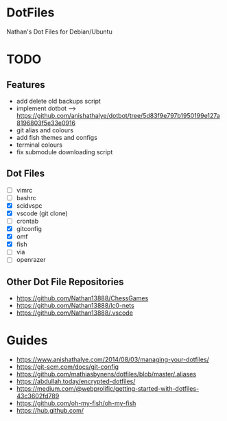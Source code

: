# DotFiles

Nathan's Dot Files for Debian/Ubuntu

# TODO

## Features
- add delete old backups script
- implement dotbot --> https://github.com/anishathalye/dotbot/tree/5d83f9e797b1950199e127a8196803f5e33e0916
- git alias and colours
- add fish themes and configs
- terminal colours
- fix submodule downloading script
 

## Dot Files
- [ ] vimrc
- [ ] bashrc
- [x] scidvspc
- [x] vscode (git clone)
- [ ] crontab
- [x] gitconfig
- [x] omf
- [x] fish
- [ ] via
- [ ] openrazer

## Other Dot File Repositories
- https://github.com/Nathan13888/ChessGames
- https://github.com/Nathan13888/lc0-nets
- https://github.com/Nathan13888/.vscode

# Guides
- https://www.anishathalye.com/2014/08/03/managing-your-dotfiles/
- https://git-scm.com/docs/git-config
- https://github.com/mathiasbynens/dotfiles/blob/master/.aliases
- https://abdullah.today/encrypted-dotfiles/
- https://medium.com/@webprolific/getting-started-with-dotfiles-43c3602fd789
- https://github.com/oh-my-fish/oh-my-fish
- https://hub.github.com/




